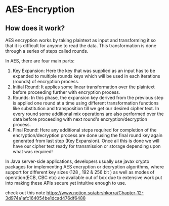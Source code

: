 # AES-Encryption

## How does it work?

AES encryption works by taking plaintext as input and transforming it so that it is difficult for anyone to read the data. This transformation is done through a series of steps called rounds.

In AES, there are four main parts:

1. Key Expansion: Here the key that was supplied as an input has to be expanded to multiple rounds keys which will be used in each iterations (rounds) of encryption process.
2. Initial Round: It applies some linear transformation over the plaintext before proceeding further with encryption process.
3. Rounds: In this phase, the expansion key derived from the previous step is applied one round at a time using different transformation functions like substitution and transposition till we get our desired cipher text. In every round some additional mix operations are also performed over the data before proceeding with next round's encryption/decryption process.
4. Final Round: Here any additional steps required for completion of the encryption/decryption process are done using the final round key again generated from last step (Key Expansion). Once all this is done we will have our cipher text ready for transmission or storage depending upon what was required!

In Java server-side applications, developers usually use javax crypto packages for implementing AES encryption or decryption algorithms, where support for different key sizes (128 , 192 & 256 bit ) as well as modes of operation(ECB, CBC etc) are available out of box due to extensive work put into making these APIs secure yet intuitive enough to use.

check out this note https://www.notion.so/abrshkorra/Chapter-12-3d974a1afc164054be1dcad476df6488
